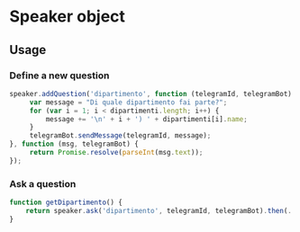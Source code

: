 # Speaker object

## Usage
### Define a new question

```javascript
speaker.addQuestion('dipartimento', function (telegramId, telegramBot) {
     var message = "Di quale dipartimento fai parte?";
     for (var i = 1; i < dipartimenti.length; i++) {
         message += '\n' + i + ') ' + dipartimenti[i].name;
     }
     telegramBot.sendMessage(telegramId, message);
}, function (msg, telegramBot) {
     return Promise.resolve(parseInt(msg.text));
});
```

### Ask a question

```javascript
function getDipartimento() {
    return speaker.ask('dipartimento', telegramId, telegramBot).then(...).catch(...);
}
```
